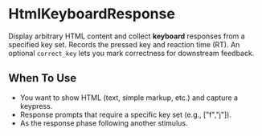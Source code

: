 # HtmlKeyboardResponse

Display arbitrary HTML content and collect **keyboard** responses from a specified key set. Records the pressed key and reaction time (RT). An optional `correct_key` lets you mark correctness for downstream feedback.

## When To Use

- You want to show HTML (text, simple markup, etc.) and capture a keypress.
- Response prompts that require a specific key set (e.g., ["f","j"]).
- As the response phase following another stimulus.